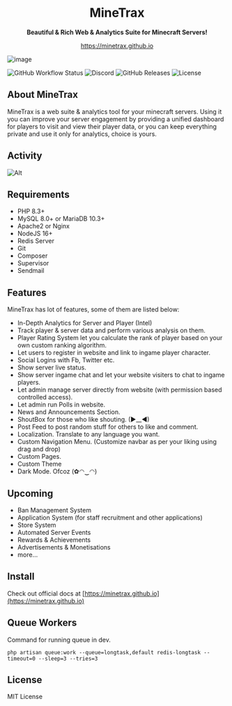 <h1 align="center">MineTrax</h1>
<p align="center"><b>Beautiful & Rich Web & Analytics Suite for Minecraft Servers!</b></p>
<p align="center"><a href="https://minetrax.github.io">https://minetrax.github.io</a></p>

![image](https://minetrax.github.io/img/shots/hero-min.png)

![GitHub Workflow Status](https://img.shields.io/github/actions/workflow/status/minetrax/minetrax/laravel-mysql.yml?label=Tests&style=for-the-badge&logo=circleci&logoColor=white)
![Discord](https://img.shields.io/discord/508594544598712330?label=Discord&logo=Discord&logoColor=white&style=for-the-badge)
![GitHub Releases](https://img.shields.io/github/v/release/minetrax/minetrax?include_prereleases&style=for-the-badge&logo=github&logoColor=white)
![License](https://img.shields.io/github/license/minetrax/minetrax?style=for-the-badge&logo=github&logoColor=white)

## About MineTrax
MineTrax is a web suite & analytics tool for your minecraft servers. Using it you can improve your server engagement by providing a unified dashboard for players to visit and view their player data, or you can keep everything private and use it only for analytics, choice is yours.

## Activity

![Alt](https://repobeats.axiom.co/api/embed/0aac0565a812462007f7d4b1612c47b546e09a48.svg "Repobeats analytics image")

## Requirements
- PHP 8.3+
- MySQL 8.0+ or MariaDB 10.3+
- Apache2 or Nginx
- NodeJS 16+
- Redis Server
- Git
- Composer
- Supervisor
- Sendmail

## Features
MineTrax has lot of features, some of them are listed below:
 - In-Depth Analytics for Server and Player (Intel)
 - Track player & server data and perform various analysis on them.
 - Player Rating System let you calculate the rank of player based on your own custom ranking algorithm.
 - Let users to register in website and link to ingame player character.
 - Social Logins with Fb, Twitter etc.
 - Show server live status.
 - Show server ingame chat and let your website visiters to chat to ingame players.
 - Let admin manage server directly from website (with permission based controlled access).
 - Let admin run Polls in website.
 - News and Announcements Section.
 - ShoutBox for those who like shouting. (►__◄)
 - Post Feed to post random stuff for others to like and comment.
 - Localization. Translate to any language you want.
 - Custom Navigation Menu. (Customize navbar as per your liking using drag and drop)
 - Custom Pages.
 - Custom Theme
 - Dark Mode. Ofcoz (✿◠‿◠)

## Upcoming
 - Ban Management System
 - Application System (for staff recruitment and other applications)
 - Store System
 - Automated Server Events
 - Rewards & Achievements
 - Advertisements & Monetisations
 - more...

## Install
Check out official docs at [https://minetrax.github.io](https://minetrax.github.io)

## Queue Workers
Command for running queue in dev.
```
php artisan queue:work --queue=longtask,default redis-longtask --timeout=0 --sleep=3 --tries=3
```

## License
MIT License
